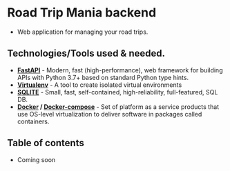 # Road Trip Mania backend
* Web application for managing your road trips.

## Technologies/Tools used & needed.
* **[FastAPI](https://fastapi.tiangolo.com/)** - Modern, fast (high-performance), web framework for building APIs with Python 3.7+ based on standard Python type hints.
* **[Virtualenv](https://virtualenv.pypa.io/en/stable/)** - A tool to create isolated virtual environments
* **[SQLITE](https://www.sqlite.org/index.html)** - Small, fast, self-contained, high-reliability, full-featured, SQL DB.
* **[Docker](https://www.docker.com/) / [Docker-compose](https://docs.docker.com/compose/)** - Set of platform as a service products that use OS-level virtualization to deliver software in packages called containers.

## Table of contents
* Coming soon
